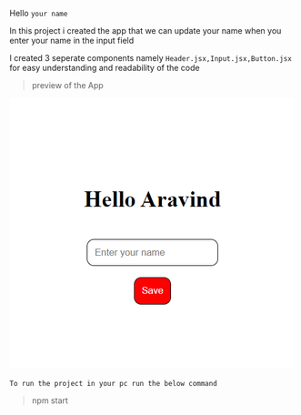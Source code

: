 Hello `your name`

In this project i created the app that we can update your name when you enter your name in the input field

I created 3 seperate components namely `Header.jsx,Input.jsx,Button.jsx` for easy understanding and readability of the code

> preview of the App

![say-hello](./say-hello.PNG)

`To run the project in your pc run the below command`

> npm start

